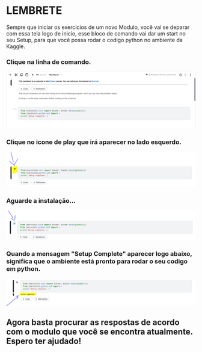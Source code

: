 # LEMBRETE
Sempre que iniciar os exercicios de um novo Modulo, você vai se deparar com essa tela logo de inicio, esse bloco de comando vai dar um start no seu Setup, para que você possa rodar o codigo python no ambiente da Kaggle.

### Clique na linha de comando.
![alt text](public/exemplo1.PNG)
### Clique no icone de play que irá aparecer no lado esquerdo.
![alt text](public/exemplo2.PNG)
### Aguarde a instalação...
![alt text](public/exemplo3.PNG)
### Quando a mensagem "Setup Complete" aparecer logo abaixo, significa que o ambiente está pronto para rodar o seu codigo em python.
![alt text](public/exemplo4.PNG)

## Agora basta procurar as respostas de acordo com o modulo que você se encontra atualmente. Espero ter ajudado! 